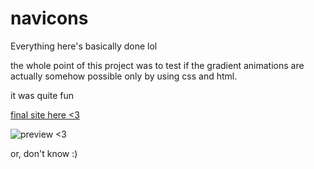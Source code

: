 # navicons

Everything here's basically done lol

the whole point of this project was to test if the gradient animations are actually somehow possible only by using css and html.

it was quite fun

[final site here <3](https://cubiq.tk)

![preview <3](https://i.imgur.com/jMJqDgp.gif)

or, don't know :)